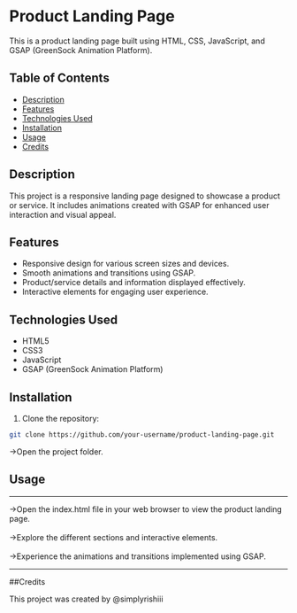 # Product Landing Page

This is a product landing page built using HTML, CSS, JavaScript, and GSAP (GreenSock Animation Platform).

## Table of Contents
- [Description](#description)
- [Features](#features)
- [Technologies Used](#technologies-used)
- [Installation](#installation)
- [Usage](#usage)
- [Credits](#credits)

## Description

This project is a responsive landing page designed to showcase a product or service. It includes animations created with GSAP for enhanced user interaction and visual appeal.

## Features

- Responsive design for various screen sizes and devices.
- Smooth animations and transitions using GSAP.
- Product/service details and information displayed effectively.
- Interactive elements for engaging user experience.

## Technologies Used

- HTML5
- CSS3
- JavaScript
- GSAP (GreenSock Animation Platform)

## Installation

1. Clone the repository:

```bash
git clone https://github.com/your-username/product-landing-page.git
```
->Open the project folder.

## Usage
______________________________________________________________________________
->Open the index.html file in your web browser to view the product landing page.
<br></br>
->Explore the different sections and interactive elements.
<br></br>
->Experience the animations and transitions implemented using GSAP.
______________________________________________________________________________
##Credits

This project was created by @simplyrishiii
